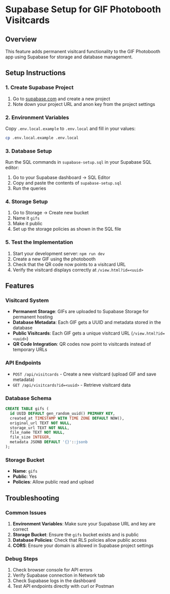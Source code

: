 # Supabase Setup for GIF Photobooth Visitcards

## Overview
This feature adds permanent visitcard functionality to the GIF Photobooth app using Supabase for storage and database management.

## Setup Instructions

### 1. Create Supabase Project
1. Go to [supabase.com](https://supabase.com) and create a new project
2. Note down your project URL and anon key from the project settings

### 2. Environment Variables
Copy `.env.local.example` to `.env.local` and fill in your values:
```bash
cp .env.local.example .env.local
```

### 3. Database Setup
Run the SQL commands in `supabase-setup.sql` in your Supabase SQL editor:

1. Go to your Supabase dashboard → SQL Editor
2. Copy and paste the contents of `supabase-setup.sql`
3. Run the queries

### 4. Storage Setup
1. Go to Storage → Create new bucket
2. Name it `gifs`
3. Make it public
4. Set up the storage policies as shown in the SQL file

### 5. Test the Implementation
1. Start your development server: `npm run dev`
2. Create a new GIF using the photobooth
3. Check that the QR code now points to a visitcard URL
4. Verify the visitcard displays correctly at `/view.html?id=<uuid>`

## Features

### Visitcard System
- **Permanent Storage**: GIFs are uploaded to Supabase Storage for permanent hosting
- **Database Metadata**: Each GIF gets a UUID and metadata stored in the database
- **Public Visitcards**: Each GIF gets a unique visitcard URL (`/view.html?id=<uuid>`)
- **QR Code Integration**: QR codes now point to visitcards instead of temporary URLs

### API Endpoints
- `POST /api/visitcards` - Create a new visitcard (upload GIF and save metadata)
- `GET /api/visitcards?id=<uuid>` - Retrieve visitcard data

### Database Schema
```sql
CREATE TABLE gifs (
  id UUID DEFAULT gen_random_uuid() PRIMARY KEY,
  created_at TIMESTAMP WITH TIME ZONE DEFAULT NOW(),
  original_url TEXT NOT NULL,
  storage_url TEXT NOT NULL,
  file_name TEXT NOT NULL,
  file_size INTEGER,
  metadata JSONB DEFAULT '{}'::jsonb
);
```

### Storage Bucket
- **Name**: `gifs`
- **Public**: Yes
- **Policies**: Allow public read and upload

## Troubleshooting

### Common Issues
1. **Environment Variables**: Make sure your Supabase URL and key are correct
2. **Storage Bucket**: Ensure the `gifs` bucket exists and is public
3. **Database Policies**: Check that RLS policies allow public access
4. **CORS**: Ensure your domain is allowed in Supabase project settings

### Debug Steps
1. Check browser console for API errors
2. Verify Supabase connection in Network tab
3. Check Supabase logs in the dashboard
4. Test API endpoints directly with curl or Postman